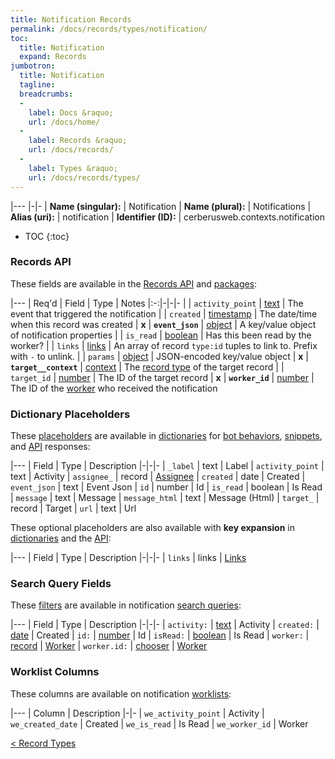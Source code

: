 ```yaml
---
title: Notification Records
permalink: /docs/records/types/notification/
toc:
  title: Notification
  expand: Records
jumbotron:
  title: Notification
  tagline: 
  breadcrumbs:
  -
    label: Docs &raquo;
    url: /docs/home/
  -
    label: Records &raquo;
    url: /docs/records/
  -
    label: Types &raquo;
    url: /docs/records/types/
---
```


|---
|-|-
| **Name (singular):** | Notification
| **Name (plural):** | Notifications
| **Alias (uri):** | notification
| **Identifier (ID):** | cerberusweb.contexts.notification

* TOC
{:toc}

### Records API

These fields are available in the [Records API](/docs/api/endpoints/records/) and [packages](/docs/packages/):

|---
| Req'd | Field | Type | Notes
|:-:|-|-|-
|   | `activity_point` | [text](/docs/records/fields/types/text/) | The event that triggered the notification 
|   | `created` | [timestamp](/docs/records/fields/types/timestamp/) | The date/time when this record was created 
| **x** | **`event_json`** | [object](/docs/records/fields/types/object/) | A key/value object of notification properties 
|   | `is_read` | [boolean](/docs/records/fields/types/boolean/) | Has this been read by the worker? 
|   | `links` | [links](/docs/records/fields/types/links/) | An array of record `type:id` tuples to link to. Prefix with `-` to unlink. 
|   | `params` | [object](/docs/records/fields/types/object/) | JSON-encoded key/value object 
| **x** | **`target__context`** | [context](/docs/records/fields/types/context/) | The [record type](/docs/records/types/) of the target record 
|   | `target_id` | [number](/docs/records/fields/types/number/) | The ID of the target record 
| **x** | **`worker_id`** | [number](/docs/records/fields/types/number/) | The ID of the [worker](/docs/records/types/worker/) who received the notification 

### Dictionary Placeholders

These [placeholders](/docs/bots/scripting/placeholders/) are available in [dictionaries](/docs/bots/behaviors/dictionaries/) for [bot behaviors](/docs/bots/behaviors/), [snippets](/docs/snippets/), and [API](/docs/api/) responses:

|---
| Field | Type | Description
|-|-|-
| `_label` | text | Label
| `activity_point` | text | Activity
| `assignee_` | record | [Assignee](/docs/records/types/worker/)
| `created` | date | Created
| `event_json` | text | Event Json
| `id` | number | Id
| `is_read` | boolean | Is Read
| `message` | text | Message
| `message_html` | text | Message (Html)
| `target_` | record | Target
| `url` | text | Url

These optional placeholders are also available with **key expansion** in [dictionaries](/docs/bots/behaviors/dictionaries/key-expansion/) and the [API](/docs/api/responses/#expanding-keys-in-api-requests):

|---
| Field | Type | Description
|-|-|-
| `links` | links | [Links](/docs/bots/behaviors/dictionaries/key-expansion/#links)
	
### Search Query Fields

These [filters](/docs/search/filters/) are available in notification [search queries](/docs/search/):

|---
| Field | Type | Description
|-|-|-
| `activity:` | [text](/docs/search/filters/text/) | Activity
| `created:` | [date](/docs/search/filters/dates/) | Created
| `id:` | [number](/docs/search/filters/numbers/) | Id
| `isRead:` | [boolean](/docs/search/filters/booleans/) | Is Read
| `worker:` | [record](/docs/search/deep-search/) | [Worker](/docs/records/types/worker/)
| `worker.id:` | [chooser](/docs/search/filters/choosers/) | [Worker](/docs/records/types/worker/)
	
### Worklist Columns

These columns are available on notification [worklists](/docs/worklists/):

|---
| Column | Description
|-|-
| `we_activity_point` | Activity
| `we_created_date` | Created
| `we_is_read` | Is Read
| `we_worker_id` | Worker

<div class="section-nav">
	<div class="left">
		<a href="/docs/records/types/" class="prev">&lt; Record Types</a>
	</div>
	<div class="right align-right">
	</div>
</div>
<div class="clear"></div>